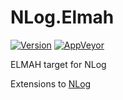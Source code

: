 # NLog.Elmah
[![Version](https://img.shields.io/nuget/v/NLog.ELMAH.svg)](https://www.nuget.org/packages/NLog.ELMAH)
[![AppVeyor](https://img.shields.io/appveyor/ci/Xharze/nlog-Elmah/master.svg)](https://ci.appveyor.com/project/Xharze/nlog-Elmah/branch/master)

ELMAH target for NLog

Extensions to [NLog](https://github.com/NLog/NLog/)

